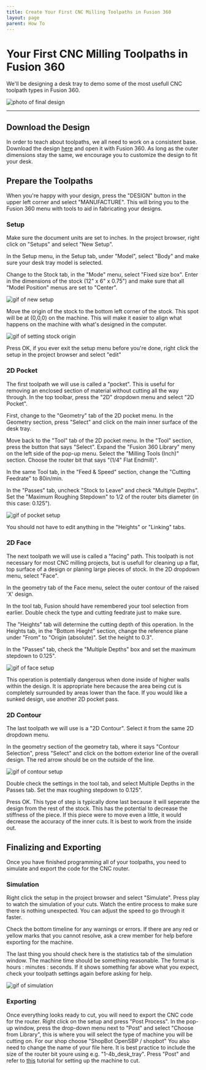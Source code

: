 ```yaml
---
title: Create Your First CNC Milling Toolpaths in Fusion 360
layout: page
parent: How To
---
```


# Your First CNC Milling Toolpaths in Fusion 360

We'll be designing a desk tray to demo some of the most usefull CNC toolpath types in Fusion 360.

![photo of final design](/assets/images/cnc_toolpaths/GIX_Desk_Tray.png)

---

## Download the Design

In order to teach about toolpaths, we all need to work on a consistent base. Download the design <a href="/assets/how_to/cnc_tutorial_tray/GIX_Desk_Tray.f3d" download>here</a> and open it with Fusion 360. As long as the outer dimensions stay the same, we encourage you to customize the design to fit your desk.

## Prepare the Toolpaths

When you're happy with your design, press the "DESIGN" button in the upper left corner and select "MANUFACTURE". This will bring you to the Fusion 360 menu with tools to aid in fabricating your designs.

### Setup

Make sure the document units are set to inches.
In the project browser, right click on "Setups" and select "New Setup".

In the Setup menu, in the Setup tab, under "Model", select "Body" and make sure your desk tray model is selected.

Change to the Stock tab, in the "Mode" menu, select "Fixed size box". Enter in the dimensions of the stock (12" x 6" x 0.75") and make sure that all "Model Position" menus are set to "Center".

![gif of new setup](/assets/images/cnc_toolpaths/1-setup.gif)

Move the origin of the stock to the bottom left corner of the stock. This spot will be at (0,0,0) on the machine. This will make it easier to align what happens on the machine with what's designed in the computer.

![gif of setting stock origin](/assets/images/cnc_toolpaths/2-stock-origin.gif)

Press OK, if you ever exit the setup menu before you're done, right click the setup in the project browser and select "edit"

### 2D Pocket

The first toolpath we will use is called a "pocket". This is useful for removing an enclosed section of material without cutting all the way through. In the top toolbar, press the "2D" dropdown menu and select "2D Pocket".

First, change to the "Geometry" tab of the 2D pocket menu. In the Geometry section, press "Select" and click on the main inner surface of the desk tray.

Move back to the "Tool" tab of the 2D pocket menu. In the "Tool" section, press the button that says "Select". Expand the "Fusion 360 Library" meny on the left side of the pop-up menu. Select the "Milling Tools (Inch)" section. Choose the router bit that says "(1/4" Flat Endmill)".

In the same Tool tab, in the "Feed & Speed" section, change the "Cutting Feedrate" to 80in/min.

In the "Passes" tab, uncheck "Stock to Leave" and check "Multiple Depths". Set the "Maximum Roughing Stepdown" to 1/2 of the router bits diameter (in this case: 0.125").

![gif of pocket setup](/assets/images/cnc_toolpaths/3-pocket.gif)

You should not have to edit anything in the "Heights" or "Linking" tabs.

### 2D Face

The next toolpath we will use is called a "facing" path. This toolpath is not necessary for most CNC milling projects, but is usefull for cleaning up a flat, top surface of a design or planing large pieces of stock. In the 2D dropdown menu, select "Face".

In the geometry tab of the Face menu, select the outer contour of the raised 'X' design. 

In the tool tab, Fusion should have remembered your tool selection from earlier. Double check the type and cutting feedrate just to make sure. 

The "Heights" tab will determine the cutting depth of this operation. In the Heights tab, in the "Bottom Hieght" section, change the reference plane under "From" to "Origin (absolute)". Set the height to 0.3".

In the "Passes" tab, check the "Multiple Depths" box and set the maximum stepdown to 0.125".

![gif of face setup](/assets/images/cnc_toolpaths/4-face.gif)

This operation is potentially dangerous when done inside of higher walls within the design. It is appropriate here because the area being cut is completely surrounded by areas lower than the face. If you would like a sunked design, use another 2D pocket pass.

### 2D Contour

The last toolpath we will use is a "2D Contour". Select it from the same 2D dropdown menu. 

In the geometry section of the geometry tab, where it says "Contour Selection", press "Select" and click on the bottom exterior line of the overall design. The red arrow should be on the outside of the line.

![gif of contour setup](/assets/images/cnc_toolpaths/5-contour.gif)

Double check the settings in the tool tab, and select Multiple Depths in the Passes tab. Set the max roughing stepdown to 0.125". 

Press OK. This type of step is typically done last because it will seperate the design from the rest of the stock. This has the potential to decrease the stiffness of the piece. If this piece were to move even a little, it would decrease the accuracy of the inner cuts. It is best to work from the inside out. 

## Finalizing and Exporting

Once you have finished programming all of your toolpaths, you need to simulate and export the code for the CNC router. 

### Simulation

Right click the setup in the project browser and select "Simulate". Press play to watch the simulation of your cuts. Watch the entire process to make sure there is nothing unexpected. You can adjust the speed to go through it faster. 

Check the bottom timeline for any warnings or errors. If there are any red or yellow marks that you cannot resolve, ask a crew member for help before exporting for the machine. 

The last thing you should check here is the statistics tab of the simulation window. The machine time should be something reasonable. The format is hours : minutes : seconds. If it shows something far above what you expect, check your toolpath settings again before asking for help.

![gif of simulation](/assets/images/cnc_toolpaths/6-simulate.gif)

### Exporting

Once everything looks ready to cut, you will need to export the CNC code for the router. Right click on the setup and press "Post Process". 
In the pop-up window, press the drop-down menu next to "Post" and select "Choose from Library", this is where you will select the type of machine you will be cutting on. For our shop choose "ShopBot OpenSBP / shopbot"
You also need to change the name of your file here. It is best practice to include the size of the router bit youre using e.g. "1-4b\_desk\_tray".
Press "Post" and refer to [this](/how_to/cnc_milling_setup.md) tutorial for setting up the machine to cut.

